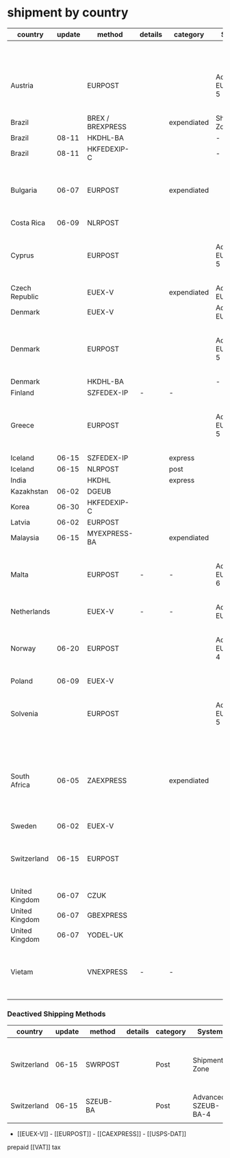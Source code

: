 
# shipment by country 

| country        | update | method           | details | category    | System              |                                                                                             |
|----------------|--------|------------------|---------|-------------|---------------------|---------------------------------------------------------------------------------------------|
|                |        |                  |         |             |                     |                                                                                             |
|                |        |                  |         |             |                     |                                                                                             |
|                |        |                  |         |             |                     |                                                                                             |
|                |        |                  |         |             |                     |                                                                                             |
|                |        |                  |         |             |                     |                                                                                             |
|                |        |                  |         |             |                     |                                                                                             |
|                |        |                  |         |             |                     |                                                                                             |
| Austria        |        | EURPOST          |         |             | Advanced: EURPOST-5 | EURPOST: Intl. + Local Delivery (Ref. ETA. 13-30 Days)                                      |
| Brazil         |        | BREX / BREXPRESS |         | expendiated | Shipment Zone       |                                                                                             |
| Brazil         | 08-11  | HKDHL-BA         |         |             | -                   | -                                                                                           |
| Brazil         | 08-11  | HKFEDEXIP-C      |         |             | -                   | -                                                                                           |
| Bulgaria       | 06-07  | EURPOST          |         | expendiated |                     | EURPOST: Intl. + Local Delivery (Ref. ETA. 13-30 Days)                                      |
| Costa Rica     | 06-09  | NLRPOST          |         |             |                     |                                                                                             |
| Cyprus         |        | EURPOST          |         |             | Advanced: EURPOST-5 | EURPOST: Intl. + Local Delivery (Ref. ETA. 13-30 Days)                                      |
| Czech Republic |        | EUEX-V           |         | expendiated | Advanced: EUEX-V    |                                                                                             |
| Denmark        |        | EUEX-V           |         |             | Advanced: EUEX-V    |                                                                                             |
| Denmark        |        | EURPOST          |         |             | Advanced: EURPOST-5 | EURPOST: Intl. + Local Delivery (Ref. ETA. 13-30 Days)                                      |
| Denmark        |        | HKDHL-BA         |         |             | -                   | -                                                                                           |
| Finland        |        | SZFEDEX-IP       | -       | -           |                     |                                                                                             |
| Greece         |        | EURPOST          |         |             | Advanced: EURPOST-5 | EURPOST: Intl. + Local Delivery (Ref. ETA. 13-30 Days)                                      |
| Iceland        | 06-15  | SZFEDEX-IP       |         | express     |                     |                                                                                             |
| Iceland        | 06-15  | NLRPOST          |         | post        |                     |                                                                                             |
| India          |        | HKDHL            |         | express     |                     |                                                                                             |
| Kazakhstan     | 06-02  | DGEUB            |         |             |                     | -                                                                                           |
| Korea          | 06-30  | HKFEDEXIP-C      |         |             |                     |                                                                                             |
| Latvia         | 06-02  | EURPOST          |         |             |                     |                                                                                             |
| Malaysia       | 06-15  | MYEXPRESS-BA     |         | expendiated |                     |                                                                                             |
| Malta          |        | EURPOST          | -       | -           | Advanced: EURPOST-6 | EURPOST: Intl. + Local Delivery (Ref. ETA. 13-30 Days)                                      |
| Netherlands    |        | EUEX-V           | -       | -           | Advanced: EUEX-V    |                                                                                             |
| Norway         | 06-20  | EURPOST          |         |             | Advanced: EURPOST-4 | EURPOST: Intl. + Local Delivery (Ref. ETA. 13-30 Days)                                      |
| Poland         | 06-09  | EUEX-V           |         |             |                     |                                                                                             |
| Solvenia       |        | EURPOST          |         |             | Advanced: EURPOST-5 | EURPOST: Intl. + Local Delivery (Ref. ETA. 13-30 Days)                                      |
| South Africa   | 06-05  | ZAEXPRESS        |         | expendiated |                     | ZAEXPRESS: Buffaloex Express Shipment (Ref. ETA 11-20 Days, personal ID 13-digits needed!!) |
| Sweden         | 06-02  | EUEX-V           |         |             |                     |                                                                                             |
| Switzerland    | 06-15  | EURPOST          |         |             |                     | EURPOST: Intl. + Local Delivery (Ref. ETA. 13-30 Days)                                      |
| United Kingdom | 06-07  | CZUK             |         |             |                     |                                                                                             |
| United Kingdom | 06-07  | GBEXPRESS        |         |             |                     |                                                                                             |
| United Kingdom | 06-07  | YODEL-UK         |         |             |                     |                                                                                             |
| Vietam         |        | VNEXPRESS        | -       | -           |                     | VNEXPRESS: Intl. + Local Express (Ref. ETA. 10-18 Days)                                     |


### Deactived Shipping Methods 

| country     | update | method   | details | category | System               |                                                         |
| ----------- | ------ | -------- | ------- | -------- | -------------------- | ------------------------------------------------------- |
| Switzerland | 06-15  | SWRPOST  |         | Post     | Shipment Zone        | SWRPOST: Intl. + Switzerland Post (Ref. ETA 11-24 Days) |
| Switzerland | 06-15  | SZEUB-BA |         | Post     | Advanced: SZEUB-BA-4 |                                                         |
|             |        |          |         |          |                      |                                                         |

- [[EUEX-V]] - [[EURPOST]] - [[CAEXPRESS]] - [[USPS-DAT]]

prepaid [[VAT]] tax